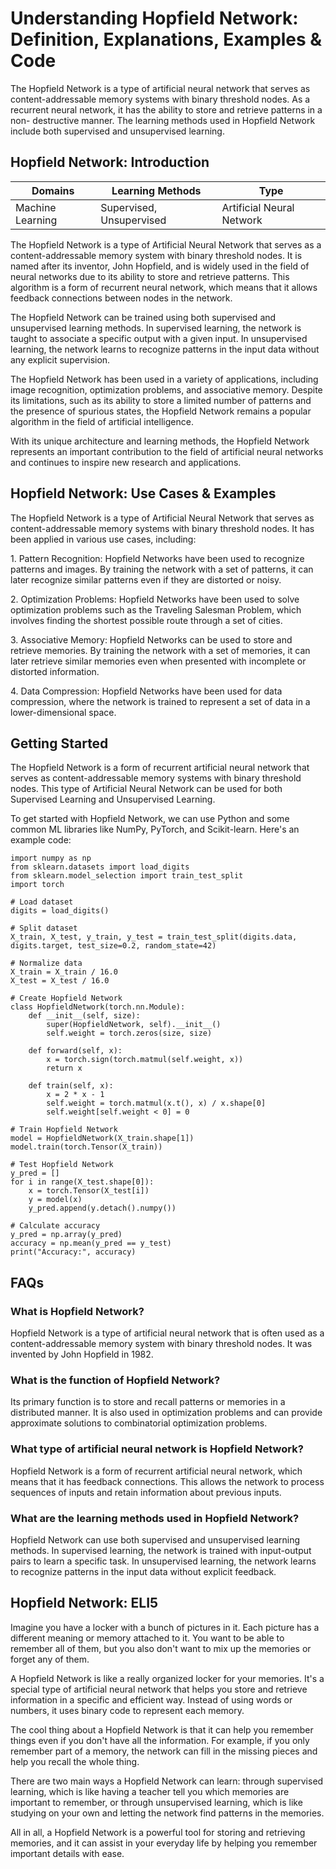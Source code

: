 # Understanding Hopfield Network: Definition, Explanations, Examples & Code

The Hopfield Network is a type of artificial neural network that serves as
content-addressable memory systems with binary threshold nodes. As a recurrent
neural network, it has the ability to store and retrieve patterns in a non-
destructive manner. The learning methods used in Hopfield Network include both
supervised and unsupervised learning.

## Hopfield Network: Introduction

Domains | Learning Methods | Type  
---|---|---  
Machine Learning | Supervised, Unsupervised | Artificial Neural Network  
  
The Hopfield Network is a type of Artificial Neural Network that serves as a
content-addressable memory system with binary threshold nodes. It is named
after its inventor, John Hopfield, and is widely used in the field of neural
networks due to its ability to store and retrieve patterns. This algorithm is
a form of recurrent neural network, which means that it allows feedback
connections between nodes in the network.

The Hopfield Network can be trained using both supervised and unsupervised
learning methods. In supervised learning, the network is taught to associate a
specific output with a given input. In unsupervised learning, the network
learns to recognize patterns in the input data without any explicit
supervision.

The Hopfield Network has been used in a variety of applications, including
image recognition, optimization problems, and associative memory. Despite its
limitations, such as its ability to store a limited number of patterns and the
presence of spurious states, the Hopfield Network remains a popular algorithm
in the field of artificial intelligence.

With its unique architecture and learning methods, the Hopfield Network
represents an important contribution to the field of artificial neural
networks and continues to inspire new research and applications.

## Hopfield Network: Use Cases & Examples

The Hopfield Network is a type of Artificial Neural Network that serves as
content-addressable memory systems with binary threshold nodes. It has been
applied in various use cases, including:

1\. Pattern Recognition: Hopfield Networks have been used to recognize
patterns and images. By training the network with a set of patterns, it can
later recognize similar patterns even if they are distorted or noisy.

2\. Optimization Problems: Hopfield Networks have been used to solve
optimization problems such as the Traveling Salesman Problem, which involves
finding the shortest possible route through a set of cities.

3\. Associative Memory: Hopfield Networks can be used to store and retrieve
memories. By training the network with a set of memories, it can later
retrieve similar memories even when presented with incomplete or distorted
information.

4\. Data Compression: Hopfield Networks have been used for data compression,
where the network is trained to represent a set of data in a lower-dimensional
space.

## Getting Started

The Hopfield Network is a form of recurrent artificial neural network that
serves as content-addressable memory systems with binary threshold nodes. This
type of Artificial Neural Network can be used for both Supervised Learning and
Unsupervised Learning.

To get started with Hopfield Network, we can use Python and some common ML
libraries like NumPy, PyTorch, and Scikit-learn. Here's an example code:

    
    
    
    import numpy as np
    from sklearn.datasets import load_digits
    from sklearn.model_selection import train_test_split
    import torch
    
    # Load dataset
    digits = load_digits()
    
    # Split dataset
    X_train, X_test, y_train, y_test = train_test_split(digits.data, digits.target, test_size=0.2, random_state=42)
    
    # Normalize data
    X_train = X_train / 16.0
    X_test = X_test / 16.0
    
    # Create Hopfield Network
    class HopfieldNetwork(torch.nn.Module):
        def __init__(self, size):
            super(HopfieldNetwork, self).__init__()
            self.weight = torch.zeros(size, size)
    
        def forward(self, x):
            x = torch.sign(torch.matmul(self.weight, x))
            return x
    
        def train(self, x):
            x = 2 * x - 1
            self.weight = torch.matmul(x.t(), x) / x.shape[0]
            self.weight[self.weight < 0] = 0
    
    # Train Hopfield Network
    model = HopfieldNetwork(X_train.shape[1])
    model.train(torch.Tensor(X_train))
    
    # Test Hopfield Network
    y_pred = []
    for i in range(X_test.shape[0]):
        x = torch.Tensor(X_test[i])
        y = model(x)
        y_pred.append(y.detach().numpy())
    
    # Calculate accuracy
    y_pred = np.array(y_pred)
    accuracy = np.mean(y_pred == y_test)
    print("Accuracy:", accuracy)
    
    

## FAQs

### What is Hopfield Network?

Hopfield Network is a type of artificial neural network that is often used as
a content-addressable memory system with binary threshold nodes. It was
invented by John Hopfield in 1982.

### What is the function of Hopfield Network?

Its primary function is to store and recall patterns or memories in a
distributed manner. It is also used in optimization problems and can provide
approximate solutions to combinatorial optimization problems.

### What type of artificial neural network is Hopfield Network?

Hopfield Network is a form of recurrent artificial neural network, which means
that it has feedback connections. This allows the network to process sequences
of inputs and retain information about previous inputs.

### What are the learning methods used in Hopfield Network?

Hopfield Network can use both supervised and unsupervised learning methods. In
supervised learning, the network is trained with input-output pairs to learn a
specific task. In unsupervised learning, the network learns to recognize
patterns in the input data without explicit feedback.

## Hopfield Network: ELI5

Imagine you have a locker with a bunch of pictures in it. Each picture has a
different meaning or memory attached to it. You want to be able to remember
all of them, but you also don't want to mix up the memories or forget any of
them.

A Hopfield Network is like a really organized locker for your memories. It's a
special type of artificial neural network that helps you store and retrieve
information in a specific and efficient way. Instead of using words or
numbers, it uses binary code to represent each memory.

The cool thing about a Hopfield Network is that it can help you remember
things even if you don't have all the information. For example, if you only
remember part of a memory, the network can fill in the missing pieces and help
you recall the whole thing.

There are two main ways a Hopfield Network can learn: through supervised
learning, which is like having a teacher tell you which memories are important
to remember, or through unsupervised learning, which is like studying on your
own and letting the network find patterns in the memories.

All in all, a Hopfield Network is a powerful tool for storing and retrieving
memories, and it can assist in your everyday life by helping you remember
important details with ease.